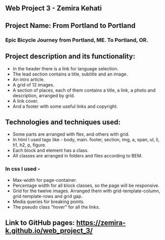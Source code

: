 ## Web Project 3 - Zemira Kehati

## Project Name: From Portland to Portland 
### Epic Bicycle Journey from Portland, ME. To Portland, OR.

## Project description and its functionality: 
* In the header there is a link for language selection. 
* The lead section contains a title, subtitle and an image. 
* An intro article. 
* A grid of 12 images. 
* A section of places, each of them contains a title, a link, a photo and description, arranged by grid. 
* A link cover. 
* And a footer with some useful links and copyright.

## Technologies and techniques used: 
* Some parts are arranged with flex, and others with grid. 
* In html I used tags like - body, main. footer, section, img, a, span, ul, li, h1, h2, p, figure. 
* Each block and element has a class. 
* All classes are arranged in folders and files according to BEM. 
### In css I used - 
* Max-width for page-container. 
* Percentage width for all block classes, so the page will be responsive. 
* Grid for the twelve images. Arranged them with grid-template-column, grid-template-rows and grid gap. 
* Media queries for breaking points. 
* The pseudo class "hover" for all the links.

## Link to GitHub pages: https://zemira-k.github.io/web_project_3/